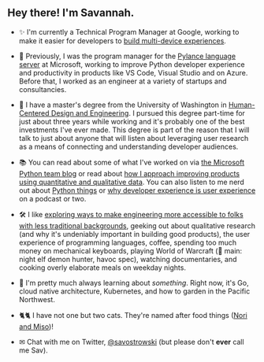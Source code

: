 
## Hey there! I'm Savannah.

- ✨ I'm currently a Technical Program Manager at Google, working to make it easier for developers to [build multi-device experiences](https://developer.android.com/multi-device-development).

- 🐍 Previously, I was the program manager for the [Pylance language server](https://marketplace.visualstudio.com/items?itemName=ms-python.vscode-pylance) at Microsoft, working to improve Python developer experience and productivity in products like VS Code, Visual Studio and on Azure. Before that, I worked as an engineer at a variety of startups and consultancies.

- 👥 I have a master's degree from the University of Washington in [Human-Centered Design and Engineering](https://www.hcde.washington.edu/). I pursued this degree part-time for just about three years while working and it's probably one of the best investments I've ever made. This degree is part of the reason that I will talk to just about anyone that will listen about leveraging user research as a means of connecting and understanding developer audiences.

- 📚 You can read about some of what I've worked on via [the Microsoft Python team blog](https://devblogs.microsoft.com/python/author/saostrow/) or read about [how I approach improving products using quantitative and qualitative data](https://www.microsoft.com/en-us/research/group/experimentation-platform-exp/articles/measurably-improve-your-product-by-combining-qualitative-and-quantitative-methods/). You can also listen to me nerd out about [Python things](https://realpython.com/podcasts/rpp/28/) or [why developer experience is user experience](https://www.uxpursuit.com/savannah-ostrowski) on a podcast or two.

- 🛠 I like [exploring ways to make engineering more accessible to folks with less traditional backgrounds](https://www.physidig.com/), geeking out about qualitative research (and why it's undeniably important in building good products), the user experience of programming languages, coffee, spending too much money on mechanical keyboards, playing World of Warcraft (🔮 main: night elf demon hunter, havoc spec), watching documentaries, and cooking overly elaborate meals on weekday nights.

- 💾 I'm pretty much always learning about _something_. Right now, it's  Go, cloud native architecture, Kubernetes, and how to garden in the Pacific Northwest.

- 🐈🐈 I have not one but two cats. They're named after food things ([Nori and Miso](https://twitter.com/savostrowski/status/1370063077454929921))!

- ✉ Chat with me on Twitter, [@savostrowski](https://twitter.com/savostrowski) (but please don't **ever** call me Sav).
